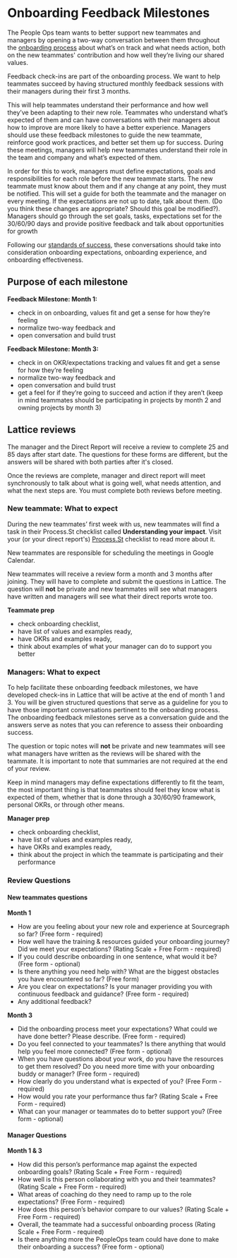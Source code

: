 # Onboarding Feedback Milestones

The People Ops team wants to better support new teammates and managers by opening a two-way conversation between them throughout the [onboarding process](./index.md) about what’s on track and what needs action, both on the new teammates' contribution and how well they’re living our shared values.

Feedback check-ins are part of the onboarding process. We want to help teammates succeed by having structured monthly feedback sessions with their managers during their first 3 months.

This will help teammates understand their performance and how well they’ve been adapting to their new role. Teammates who understand what’s expected of them and can have conversations with their managers about how to improve are more likely to have a better experience. Managers should use these feedback milestones to guide the new teammate, reinforce good work practices, and better set them up for success. During these meetings, managers will help new teammates understand their role in the team and company and what’s expected of them.

In order for this to work, managers must define expectations, goals and responsibilities for each role before the new teammate starts. The new teammate must know about them and if any change at any point, they must be notified. This will set a guide for both the teammate and the manager on every meeting. If the expectations are not up to date, talk about them. (Do you think these changes are appropriate? Should this goal be modified?). Managers should go through the set goals, tasks, expectations set for the 30/60/90 days and provide positive feedback and talk about opportunities for growth

Following our [standards of success](./index.md#onboarding-standards-and-success), these conversations should take into consideration onboarding expectations, onboarding experience, and onboarding effectiveness.

## Purpose of each milestone

**Feedback Milestone: Month 1:**

- check in on onboarding, values fit and get a sense for how they’re feeling
- normalize two-way feedback and
- open conversation and build trust

**Feedback Milestone: Month 3:**

- check in on OKR/expectations tracking and values fit and get a sense for how they’re feeling
- normalize two-way feedback and
- open conversation and build trust
- get a feel for if they’re going to succeed and action if they aren’t (keep in mind teammates should be participating in projects by month 2 and owning projects by month 3)

## Lattice reviews

The manager and the Direct Report will receive a review to complete 25 and 85 days after start date. The questions for these forms are different, but the answers will be shared with both parties after it's closed.

Once the reviews are complete, manager and direct report will meet synchronously to talk about what is going well, what needs attention, and what the next steps are. You must complete both reviews before meeting.

### New teammate: What to expect

During the new teammates’ first week with us, new teammates will find a task in their Process.St checklist called **Understanding your impact**. Visit your (or your direct report's) [Process.St](https://app.process.st/reports/saved-views/jximA08020M34hrr8fZGsQ) checklist to read more about it.

New teammates are responsible for scheduling the meetings in Google Calendar.

New teammates will receive a review form a month and 3 months after joining. They will have to complete and submit the questions in Lattice. The question will **not** be private and new teammates will see what managers have written and managers will see what their direct reports wrote too. 

**Teammate prep**

- check onboarding checklist,
- have list of values and examples ready,
- have OKRs and examples ready,
- think about examples of what your manager can do to support you better

### Managers: What to expect

To help facilitate these onboarding feedback milestones, we have developed check-ins in Lattice that will be active at the end of month 1 and 3. You will be given structured questions that serve as a guideline for you to have those important conversations pertinent to the onboarding process. The onboarding feedback milestones serve as a conversation guide and the answers serve as notes that you can reference to assess their onboarding success.

The question or topic notes will **not** be private and new teammates will see what managers have written as the reviews will be shared with the teammate. It is important to note that summaries are not required at the end of your review.

Keep in mind managers may define expectations differently to fit the team, the most important thing is that teammates should feel they know what is expected of them, whether that is done through a 30/60/90 framework, personal OKRs, or through other means.

**Manager prep**

- check onboarding checklist,
- have list of values and examples ready,
- have OKRs and examples ready,
- think about the project in which the teammate is participating and their performance

### Review Questions

#### New teammates questions

**Month 1**

- How are you feeling about your new role and experience at Sourcegraph so far? (Free form - required)
- How well have the training & resources guided your onboarding journey? Did we meet your expectations? (Rating Scale + Free Form - required)
- If you could describe onboarding in one sentence, what would it be? (Free form - optional)
- Is there anything you need help with? What are the biggest obstacles you have encountered so far? (Free form)
- Are you clear on expectations? Is your manager providing you with continuous feedback and guidance? (Free form - required)
- Any additional feedback?

**Month 3**

- Did the onboarding process meet your expectations? What could we have done better? Please describe. (Free form - required)
- Do you feel connected to your teammates? Is there anything that would help you feel more connected? (Free form - optional)
- When you have questions about your work, do you have the resources to get them resolved? Do you need more time with your onboarding buddy or manager? (Free form - required)
- How clearly do you understand what is expected of you? (Free Form - required)
- How would you rate your performance thus far? (Rating Scale + Free Form - required)
- What can your manager or teammates do to better support you? (Free form - optional)

#### Manager Questions

**Month 1 & 3**

- How did this person’s performance map against the expected onboarding goals? (Rating Scale + Free Form - required)
- How well is this person collaborating with you and their teammates? (Rating Scale + Free Form - required)
- What areas of coaching do they need to ramp up to the role expectations? (Free Form - required)
- How does this person’s behavior compare to our values? (Rating Scale + Free Form - required)
- Overall, the teammate had a successful onboarding process (Rating Scale + Free Form - required)
- Is there anything more the PeopleOps team could have done to make their onboarding a success? (Free form - optional)
